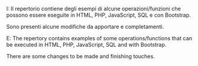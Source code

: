 I:
Il repertorio contiene degli esempi di alcune operazioni/funzioni 
che possono essere eseguite in HTML, PHP, JavaScript, SQL e con Bootstrap.

Sono presenti alcune modifiche da apportare e completamenti.

E:
The repertory contains examples of some operations/functions 
that can be executed in HTML, PHP, JavaScript, SQL and with Bootstrap.

There are some changes to be made and finishing touches.
